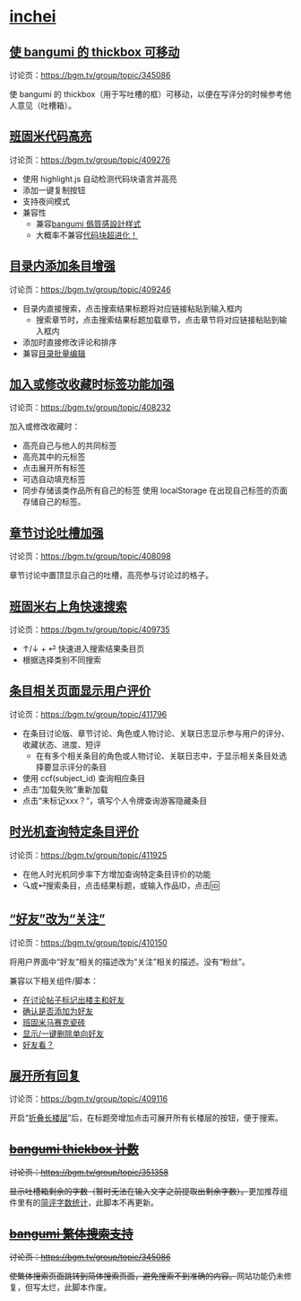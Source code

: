# [inchei](https://bgm.tv/user/inchei)

## [使 bangumi 的 thickbox 可移动](https://greasyfork.org/zh-CN/scripts/38584-bangumi-moveable-thickbox)

讨论页：https://bgm.tv/group/topic/345086

使 bangumi 的 thickbox（用于写吐槽的框）可移动，以便在写评分的时候参考他人意见（吐槽箱）。

## [班固米代码高亮](https://greasyfork.org/zh-CN/scripts/516547-%E7%8F%AD%E5%9B%BA%E7%B1%B3%E4%BB%A3%E7%A0%81%E9%AB%98%E4%BA%AE)

讨论页：https://bgm.tv/group/topic/409276

- 使用 highlight.js 自动检测代码块语言并高亮
- 添加一键复制按钮
- 支持夜间模式
- 兼容性
  - 兼容[bangumi 僞質感設計样式](https://github.com/inchei/userstyles)
  - 大概率不兼容[代码块超进化！](https://bgm.tv/dev/app/1049)

## [目录内添加条目增强](https://greasyfork.org/zh-CN/scripts/516479-%E7%9B%AE%E5%BD%95%E5%86%85%E6%B7%BB%E5%8A%A0%E6%9D%A1%E7%9B%AE%E5%A2%9E%E5%BC%BA)

讨论页：https://bgm.tv/group/topic/409246

- 目录内直接搜索，点击搜索结果标题将对应链接粘贴到输入框内
  - 搜索章节时，点击搜索结果标题加载章节，点击章节将对应链接粘贴到输入框内
- 添加时直接修改评论和排序
- 兼容[目录批量编辑](https://bgm.tv/dev/app/1037)

## [加入或修改收藏时标签功能加强](https://greasyfork.org/zh-CN/scripts/513954-%E5%8A%A0%E5%85%A5%E6%88%96%E4%BF%AE%E6%94%B9%E6%94%B6%E8%97%8F%E6%97%B6%E6%A0%87%E7%AD%BE%E5%8A%9F%E8%83%BD%E5%8A%A0%E5%BC%BA)

讨论页：https://bgm.tv/group/topic/408232

加入或修改收藏时：
- 高亮自己与他人的共同标签
- 高亮其中的元标签
- 点击展开所有标签
- 可选自动填充标签
- 同步存储该类作品所有自己的标签
使用 localStorage 在出现自己标签的页面存储自己的标签。

## [章节讨论吐槽加强](https://greasyfork.org/zh-CN/scripts/516402-%E7%AB%A0%E8%8A%82%E8%AE%A8%E8%AE%BA%E5%90%90%E6%A7%BD%E5%8A%A0%E5%BC%BA)

讨论页：https://bgm.tv/group/topic/408098

章节讨论中置顶显示自己的吐槽，高亮参与讨论过的格子。

## [班固米右上角快速搜索](https://greasyfork.org/zh-CN/scripts/517607-%E7%8F%AD%E5%9B%BA%E7%B1%B3%E5%8F%B3%E4%B8%8A%E8%A7%92%E5%BF%AB%E9%80%9F%E6%90%9C%E7%B4%A2)

讨论页：https://bgm.tv/group/topic/409735

- ↑/↓ + ⏎ 快速进入搜索结果条目页
- 根据选择类别不同搜索

## [条目相关页面显示用户评价](https://greasyfork.org/zh-CN/scripts/520506-%E6%9D%A1%E7%9B%AE%E8%AE%A8%E8%AE%BA%E9%A1%B5%E6%98%BE%E7%A4%BA%E7%94%A8%E6%88%B7%E8%AF%84%E4%BB%B7)

讨论页：https://bgm.tv/group/topic/411796

- 在条目讨论版、章节讨论、角色或人物讨论、关联日志显示参与用户的评分、收藏状态、进度、短评
  - 在有多个相关条目的角色或人物讨论、关联日志中，于显示相关条目处选择要显示评分的条目
- 使用 ccf(subject_id) 查询相应条目
- 点击“加载失败”重新加载
- 点击“未标记xxx？”，填写个人令牌查询游客隐藏条目

## [时光机查询特定条目评价](https://greasyfork.org/zh-CN/scripts/520607)

讨论页：https://bgm.tv/group/topic/411925

- 在他人时光机同步率下方增加查询特定条目评价的功能
- 🔍或⏎搜索条目，点击结果标题，或输入作品ID，点击🆔

## [“好友”改为“关注”](https://greasyfork.org/zh-CN/scripts/518358-%E5%A5%BD%E5%8F%8B-%E6%94%B9%E4%B8%BA-%E5%85%B3%E6%B3%A8)

讨论页：https://bgm.tv/group/topic/410150

将用户界面中“好友”相关的描述改为“关注”相关的描述。没有“粉丝”。

兼容以下相关组件/脚本：
- [在讨论帖子标记出楼主和好友](https://bgm.tv/dev/app/1075)
- [确认是否添加为好友](https://bgm.tv/dev/app/783)
- [班固米马赛克瓷砖](https://bgm.tv/group/topic/344198)
- [显示/一键删除单向好友](https://bgm.tv/dev/app/1942)
- [好友看？](https://bgm.tv/dev/app/20)

## [展开所有回复](https://greasyfork.org/zh-CN/scripts/516186-%E5%B1%95%E5%BC%80%E6%89%80%E6%9C%89%E5%9B%9E%E5%A4%8D)

讨论页：https://bgm.tv/group/topic/409116

开启“[折叠长楼层](https://bgm.tv/dev/app/2214)”后，在标题旁增加点击可展开所有长楼层的按钮，便于搜索。

## <s>[bangumi thickbox 计数](https://greasyfork.org/zh-TW/scripts/371758-bangumi-thickbox-counter)</s>

<s>讨论页：https://bgm.tv/group/topic/351358</s>

<s>显示吐槽箱剩余的字数（暂时无法在输入文字之前提取出剩余字数）。</s>更加推荐组件里有的[简评字数统计](https://bgm.tv/dev/app/592)，此脚本不再更新。

## <s>[bangumi 繁体搜索支持](https://greasyfork.org/zh-CN/scripts/371540-bangumi-tc-searcher)</s>

<s>讨论页：https://bgm.tv/group/topic/345086</s>

<s>使繁体搜索页面跳转到简体搜索页面，避免搜索不到准确的内容。</s>网站功能仍未修复，但写太烂，此脚本作废。
